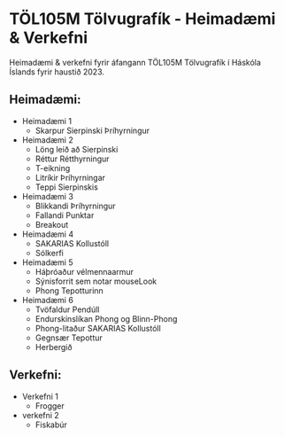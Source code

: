 # TÖL105M Tölvugrafík - Heimadæmi & Verkefni
Heimadæmi & verkefni fyrir áfangann TÖL105M Tölvugrafík í Háskóla Íslands fyrir haustið 2023.

## Heimadæmi:
* Heimadæmi 1
    * Skarpur Sierpinski Þríhyrningur
* Heimadæmi 2
    * Löng leið að Sierpinski
    * Réttur Rétthyrningur
    * T-eikning
    * Litríkir Þríhyrningar
    * Teppi Sierpinskis
* Heimadæmi 3
    * Blikkandi Þríhyrningur
    * Fallandi Punktar
    * Breakout
* Heimadæmi 4
    * SAKARIAS Kollustóll
    * Sólkerfi
* Heimadæmi 5 
  * Háþróaður vélmennaarmur
  * Sýnisforrit sem notar mouseLook
  * Phong Tepotturinn
* Heimadæmi 6
  * Tvöfaldur Pendúll
  * Endurskinslíkan Phong og Blinn-Phong
  * Phong-litaður SAKARIAS Kollustóll
  * Gegnsær Tepottur
  * Herbergið

 ## Verkefni:
 * Verkefni 1
   * Frogger
 * verkefni 2
   * Fiskabúr

